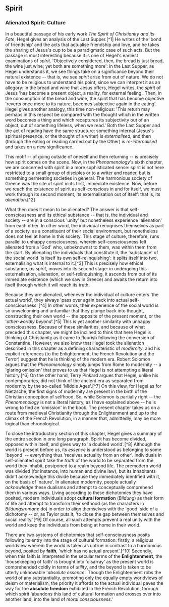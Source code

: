 ## Spirit

### Alienated Spirit: Culture

In a beautiful passage of his early work *The Spirit of Christianity and its
Fate*, Hegel gives an analysis of the Last Supper.[^1] He writes of the 'bond of
friendship' and the acts that actualise friendship and love, and he takes the
sharing of Jesus's cup to be a paradigmatic case of such acts. But the passage
is most interesting because it is one of Hegel's earliest examinations of
*spirit*. 'Objectively considered, then, the bread is just bread, the wine just
wine; yet both are something more': in the Last Supper, as Hegel understands it,
we see things take on a significance beyond their natural existence -- that is,
we see *spirit* arise from out of nature. We do not have to be religious to
understand his point, since we can interpret it as an allegory: in the bread and
wine that Jesus offers, Hegel writes, the *spirit* of Jesus 'has become a
present object, a reality, for external feeling'. Then, in the consumption of
the bread and wine, the spirit that has become objective 'reverts once more to
its nature, becomes subjective again in the eating'. Hegel gives another
analogy, this time non-religious: 'This return may perhaps in this respect be
compared with the thought which in the written word becomes a thing and which
recaptures its subjectivity out of an object, out of something lifeless, when we
read.' Both the Last Supper and the act of reading have the same structure:
something internal (Jesus's spiritual presence, or the thought of a writer) is
*externalised*, and then (through the eating or reading carried out by the
Other) is *re-internalised* and takes on a new significance.

This motif -- of going outside of oneself and then returning -- is precisely how
spirit comes on the scene. Now, in the *Phenomenology*'s sixth chapter, we are
concerned with spirit in a more sophisticated sense: spirit is not here
restricted to a small group of disciples or to a writer and reader, but is
something permeating societies in general. The harmonious society of Greece was
the site of spirit in its first, immediate existence. Now, before we reach the
existence of spirit as self-conscious in and for itself, we must work through
its second moment, its externalisation out of itself: that is, its
*alienation*.[^2]

What then does it mean to be alienated? The answer is that self-consciousness
and its ethical substance -- that is, the individual and society -- are in a
conscious 'unity' but nonetheless experience 'alienation' from each other. In
other word, the individual recognises themselves as part of a society, as a
constituent of their social environment, but nonetheless does not feel at home
in this society. This stage of culture, therefore, runs parallel to unhappy
consciousness, wherein self-consciousness felt alienated from a 'God' who,
unbeknownst to them, was within them from the start. By alienating the
individuals that constitute it, the 'substance' of the social world 'is itself
its own self-relinquishing': it splits itself into two, externalising what is
internal to it.[^3] This is precisely how ethical substance, *as spirit*, moves
into its second stage: in undergoing this externalisation, alienation, or
self-relinquishing, it ascends from out of its immediate existence (which we saw
in Greece) and awaits the return into itself through which it will reach its
truth.

Because they are alienated, whenever the individual of culture enters 'the
actual world', they always 'pass over again back into actual
self-consciousness'.[^4] In other words, their experience of the social world is
so unwelcoming and unfamiliar that they plunge back into thought, constructing
their own world -- the opposite of the present moment, or the '*other-worldly
beyond*'.[^5] This is yet another similarity with unhappy consciousness. Because
of these similarities, and because of what preceded this chapter, we might be
inclined to think that here Hegel is thinking of Christianity as it came to
flourish following the conversion of Constantine. However, we also know that
Hegel took the alienation described in this chapter as a defining characteristic
of *modernity*, and his explicit references (to the Enlightenment, the French
Revolution and the Terror) suggest that he is thinking of the modern era. Robert
Solomon argues that the *Phenomenology* simply jumps from Rome to modernity -- a
'glaring omission' that proves to us that Hegel is not attempting a literal
history.[^6] On the other hand, Terry Pinkard argues that Hegel, unlike his
contemporaries, did not think of the ancient era as separated from modernity by
the so-called 'Middle Ages'.[^7] On this view, for Hegel as for Nietzsche, the
first signs of modernity are present in the birth of the Christian conception of
selfhood. So, while Solomon is partially right -- the *Phenomenology* is not a
literal history, as I have explained above -- he is wrong to find an 'omission'
in the book. The present chapter takes us on a route from medieval Christianity
through the Enlightenment and up to the climax of the French Revolution, in a
manner that, admittedly, may be more logical than chronological.

To close the introductory section of this chapter, Hegel gives a summary of the
entire section in one long paragraph. Spirit has become divided, opposed within
itself, and gives way to 'a doubled world'.[^8] Although the world is present
before us, its *essence* is understood as belonging to some 'beyond' --
everything thus 'receives actuality from an other'. Individuals in
self-alienated spirit take the *truth* of the world to be separated from the
world they inhabit, postponed to a realm beyond life. The premodern world was
divided (for instance, into human and divine law), but its inhabitants didn't
acknowledge this divide because they immediately identified with it, on the
basis of 'nature'. In alienated modernity, people actually *acknowledge* these
dualisms and attempt to conceptually comprehend them in various ways. Living
according to these dichotomies they have posited, modern individuals adopt
**cultural formation** (*Bildung*) as their form of life and attempt to
transform their selfhood (as the characters in *Bildungsromane* do) in order to
align themselves with the 'good' side of a dichotomy -- or, as Taylor puts it,
'to close the gap between themselves and social reality.'[^9] Of course, all
such attempts prevent a real unity with the world and keep the individuals from
being at home in their world.

There are two systems of dichotomies that self-consciousness posits following
its entry into the stage of cultural formation: firstly, a religious worldview
wherein the world is taken as untrue in contrast to a harmonious beyond, posited
by **faith**, 'which has no actual present'.[^10] Secondly, when this faith is
interpreted in the secular terms of the **Enlightenment**, the 'housekeeping of
faith' is brought into 'disarray' as the present world is comprehended coldly in
terms of *utility*, and the beyond is taken to be utterly unknowable '*absolute
essence*'. Though the Enlightenment robs the world of any substantiality,
promoting only the equally empty worldviews of deism or materialism, the
priority it affords to the actual individual paves the way for the **absolute
freedom** exhibited in the French Revolution, through which spirit 'abandons
this land of cultural formation and crosses over into another land, into the
land of *moral consciousness*.'
